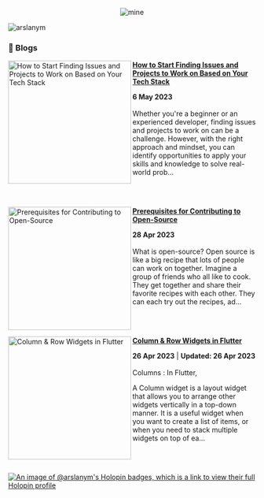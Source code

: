 <div align="center">
  
![mine](https://user-images.githubusercontent.com/104521101/230166113-c0f96eb9-20ef-4d8f-824b-842ffea88b7f.png)
  
</div>
  
<p align="left"> <img src="https://komarev.com/ghpvc/?username=arslanym&label=Profile%20views&color=0e75b6&style=flat" alt="arslanym" /> </p>


### 📌 Blogs
<!-- HASHNODE_BLOG:START -->
<p align="left">
<a href="https://arsalanmalik.hashnode.dev//how-to-find-issues-on-github" title="How to Start Finding Issues and Projects to Work on Based on Your Tech Stack"><img src="https://cdn.hashnode.com/res/hashnode/image/upload/v1683363703444/20738f22-dca2-434d-9f73-12a309bd9b3c.png" alt="How to Start Finding Issues and Projects to Work on Based on Your Tech Stack" width="250px" align="left" /></a>
<a href="https://arsalanmalik.hashnode.dev//how-to-find-issues-on-github" title="How to Start Finding Issues and Projects to Work on Based on Your Tech Stack"><strong>How to Start Finding Issues and Projects to Work on Based on Your Tech Stack</strong></a>
<div><strong>6 May 2023</strong></div>
<br/> Whether you're a beginner or an experienced developer, finding issues and projects to work on can be a challenge. However, with the right approach and mindset, you can identify opportunities to apply your skills and knowledge to solve real-world prob... </p> <br/> <br/>
<p align="left">
<a href="https://arsalanmalik.hashnode.dev//prerequisites-for-contributing-to-open-source" title="Prerequisites for Contributing to Open-Source"><img src="https://cdn.hashnode.com/res/hashnode/image/upload/v1682693970675/ce815d0c-57ab-4e5f-9420-0d1d838b3956.png" alt="Prerequisites for Contributing to Open-Source" width="250px" align="left" /></a>
<a href="https://arsalanmalik.hashnode.dev//prerequisites-for-contributing-to-open-source" title="Prerequisites for Contributing to Open-Source"><strong>Prerequisites for Contributing to Open-Source</strong></a>
<div><strong>28 Apr 2023</strong></div>
<br/> What is open-source?
Open source is like a big recipe that lots of people can work on together. Imagine a group of friends who all like to cook. They get together and share their favorite recipes with each other. They can each try out the recipes, ad... </p> <br/> <br/>
<p align="left">
<a href="https://arsalanmalik.hashnode.dev//column-row-widgets-in-flutter" title="Column & Row Widgets in Flutter"><img src="https://cdn.hashnode.com/res/hashnode/image/upload/v1682523693278/152c3cd9-e191-4b3b-a965-e1fa6420a4b4.png" alt="Column & Row Widgets in Flutter" width="250px" align="left" /></a>
<a href="https://arsalanmalik.hashnode.dev//column-row-widgets-in-flutter" title="Column & Row Widgets in Flutter"><strong>Column & Row Widgets in Flutter</strong></a>
<div><strong>26 Apr 2023</strong> | <strong>Updated: 26 Apr 2023</strong></div>
<br/> Columns :
In Flutter,

A Column widget is a layout widget that allows you to arrange other widgets vertically in a top-down manner. It is a useful widget when you want to create a list of items, or when you need to stack multiple widgets on top of ea... </p> <br/> <br/>
<!-- HASHNODE_BLOG:END -->



[![An image of @arslanym's Holopin badges, which is a link to view their full Holopin profile](https://holopin.me/arslanym)](https://holopin.io/@arslanym)



